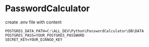 # PasswordCalculator

create .env file with content

```
POSTGRES_DATA_PATH=C:\ALL_DEV\Python\PasswordCalculator\DB\DATA
POSTGRES_PASS=YOUR_POSTGRES_PASSWORD
SECRET_KEY=YOUR_DJANGO_KEY
```